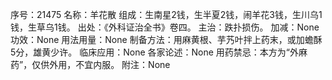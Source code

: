 序号：21475
名称：羊花散
组成：生南星2钱，生半夏2钱，闹羊花3钱，生川乌1钱，生草乌1钱。
出处：《外科证治全书》卷四。
主治：跌扑损伤。
加减：None
功效：None
用法用量：None
制备方法：用麻黄根、芋艿叶拌上药末，或加蟾酥5分，雄黄少许。
临床应用：None
各家论述：None
用药禁忌：本方为“外麻药”，仅供外用，不宜内服。
附注：None
